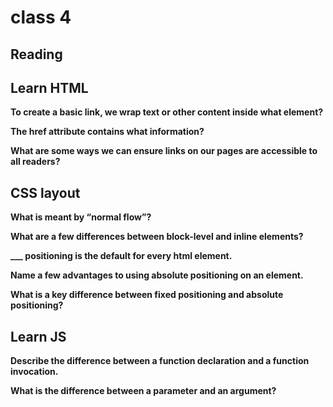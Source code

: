# class 4

## Reading

## Learn HTML

**To create a basic link, we wrap text or other content inside what element?**

**The href attribute contains what information?**

**What are some ways we can ensure links on our pages are accessible to all readers?**

## CSS layout

**What is meant by “normal flow”?**

**What are a few differences between block-level and inline elements?**

**___ positioning is the default for every html element.**

**Name a few advantages to using absolute positioning on an element.**

**What is a key difference between fixed positioning and absolute positioning?**

## Learn JS

**Describe the difference between a function declaration and a function invocation.**

**What is the difference between a parameter and an argument?**
